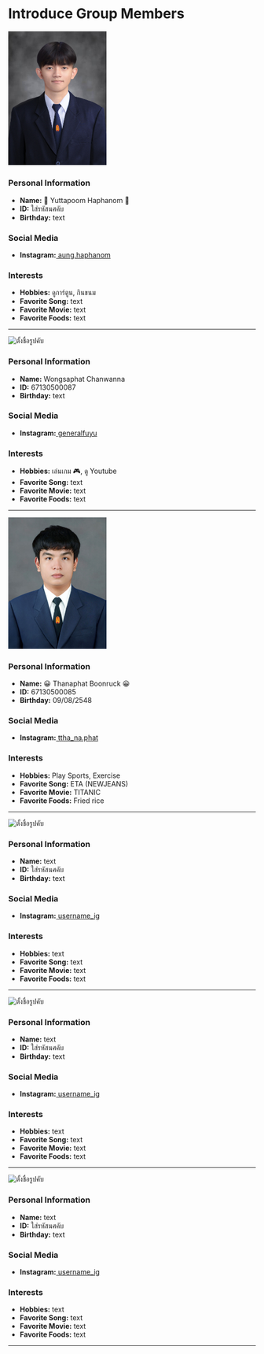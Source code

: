 # Introduce Group Members

<img src="image/aung.jpg" width="200" alt="AungPic.gif">

### Personal Information
- **Name:** 🐢 Yuttapoom Haphanom 🐢
- **ID:** ใส่รหัสนศคับ
- **Birthday:** text

### Social Media
- **Instagram:**[ aung.haphanom](https://instagram.com/aung.haphanom)

### Interests
- **Hobbies:** ดูการ์ตูน, กินขนม
- **Favorite Song:** text
- **Favorite Movie:** text
- **Favorite Foods:** text

---

<img src="image/ใส่ชื่อรูปคับ.jpg" width="200" alt="ตั้งชื่อรูปคับ">

### Personal Information
- **Name:** Wongsaphat Chanwanna
- **ID:** 67130500087
- **Birthday:** text

### Social Media
- **Instagram:**[ generalfuyu](https://www.instagram.com/generalfuyu)

### Interests
- **Hobbies:** เล่นเกม 🎮, ดู Youtube 
- **Favorite Song:** text
- **Favorite Movie:** text
- **Favorite Foods:** text

---

<img src="image/Tang.jpg" width="200" alt="Tang.jpg">

### Personal Information
- **Name:** 😀 Thanaphat Boonruck 😀
- **ID:** 67130500085
- **Birthday:** 09/08/2548

### Social Media
- **Instagram:**[ ttha_na.phat](https://www.instagram.com/ttha_na.phat/)

### Interests
- **Hobbies:** Play Sports, Exercise
- **Favorite Song:** ETA (NEWJEANS)
- **Favorite Movie:** TITANIC
- **Favorite Foods:** Fried rice

---

<img src="image/ใส่ชื่อรูปคับ.jpg" width="200" alt="ตั้งชื่อรูปคับ">

### Personal Information
- **Name:** text
- **ID:** ใส่รหัสนศคับ
- **Birthday:** text

### Social Media
- **Instagram:**[ username_ig](https://instagram.com/)

### Interests
- **Hobbies:** text
- **Favorite Song:** text
- **Favorite Movie:** text
- **Favorite Foods:** text

---

<img src="image/ใส่ชื่อรูปคับ.jpg" width="200" alt="ตั้งชื่อรูปคับ">

### Personal Information
- **Name:** text
- **ID:** ใส่รหัสนศคับ
- **Birthday:** text

### Social Media
- **Instagram:**[ username_ig](https://instagram.com/)

### Interests
- **Hobbies:** text
- **Favorite Song:** text
- **Favorite Movie:** text
- **Favorite Foods:** text

---

<img src="image/ใส่ชื่อรูปคับ.jpg" width="200" alt="ตั้งชื่อรูปคับ">

### Personal Information
- **Name:** text
- **ID:** ใส่รหัสนศคับ
- **Birthday:** text

### Social Media
- **Instagram:**[ username_ig](https://instagram.com/)

### Interests
- **Hobbies:** text
- **Favorite Song:** text
- **Favorite Movie:** text
- **Favorite Foods:** text

---


